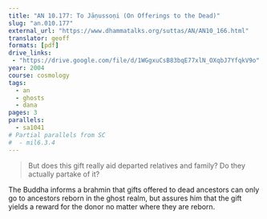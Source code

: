 ```yaml
---
title: "AN 10.177: To Jāṇussoṇi (On Offerings to the Dead)"
slug: "an.010.177"
external_url: "https://www.dhammatalks.org/suttas/AN/AN10_166.html"
translator: geoff
formats: [pdf]
drive_links:
 - "https://drive.google.com/file/d/1WGgxuCsB83bqE77xlN_OXqbJ7YfqkV9o"
year: 2004
course: cosmology
tags:
  - an
  - ghosts
  - dana
pages: 3
parallels:
  - sa1041
# Partial parallels from SC
#  - mil6.3.4
---
```


> But does this gift really aid departed relatives and family? Do they actually partake of it?

The Buddha informs a brahmin that gifts offered to dead ancestors can only go to ancestors reborn in the ghost realm, but assures him that the gift yields a reward for the donor no matter where they are reborn.

